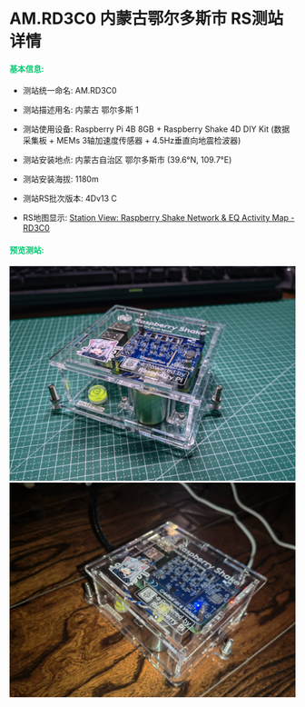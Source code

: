# AM.RD3C0 内蒙古鄂尔多斯市 RS测站 详情

#### <font color="\#3CB371">基本信息:</font>

- 测站统一命名: AM.RD3C0
- 测站描述用名: 内蒙古 鄂尔多斯 1
- 测站使用设备: Raspberry Pi 4B 8GB + Raspberry Shake 4D DIY Kit (数据采集板 + MEMs 3轴加速度传感器 + 4.5Hz垂直向地震检波器)

- 测站安装地点: 内蒙古自治区 鄂尔多斯市 (39.6°N, 109.7°E)
- 测站安装海拔: 1180m
- 测站RS批次版本: 4Dv13 C
- RS地图显示: [Station View: Raspberry Shake Network & EQ Activity Map - RD3C0](https://stationview.raspberryshake.org/#/?lat=39.61261&lon=110.59025&zoom=8.000&sta=RD3C0)



#### <font color="\#3CB371">预览测站:</font>

<img src=".\media\RD3C0-1.jpg" alt="RD3C0-1"  />

<img src=".\media\RD3C0-2.jpg" alt="RD3C0-2"  />
